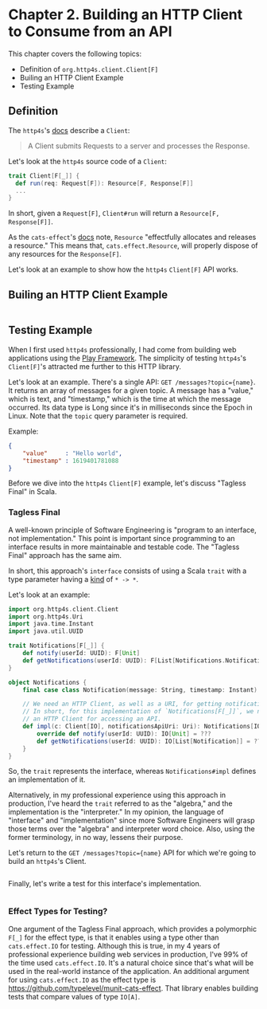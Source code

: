 # Chapter 2. Building an HTTP Client to Consume from an API

This chapter covers the following topics:
 * Definition of `org.http4s.client.Client[F]`
 * Builing an HTTP Client Example
 * Testing Example

## Definition

The `http4s`'s [docs](https://github.com/http4s/http4s/blob/v0.21.22/client/src/main/scala/org/http4s/client/Client.scala#L31) describe a
`Client`:

> A Client submits Requests to a server and processes the Response.

Let's look at the `http4s` source code of a `Client`:

```scala
trait Client[F[_]] {
  def run(req: Request[F]): Resource[F, Response[F]]
  ...
}
```

In short, given a `Request[F]`, `Client#run` will return a `Resource[F, Response[F]]`.

As the `cats-effect`'s [docs](https://typelevel.org/cats-effect/docs/2.x/datatypes/resource) note, `Resource`
"effectfully allocates and releases a resource." This means that, `cats.effect.Resource`, will properly dispose of any
resources for the `Response[F]`.

Let's look at an example to show how the `http4s` `Client[F]` API works.

## Builing an HTTP Client Example

```scala
```

## Testing Example

When I first used `http4s` professionally, I had come from building web applications using the [Play Framework](https://www.playframework.com/). The
simplicity of testing `http4s`'s `Client[F]`'s attracted me further to this HTTP library.

Let's look at an example. There's a single API: `GET /messages?topic={name}`. It returns an array of messages for a given topic.
A message has a "value," which is text, and "timestamp," which is the time at which the message occurred. Its data type is
Long since it's in milliseconds since the Epoch in Linux. Note that the `topic` query parameter is required.

Example:

```json
{
    "value"     : "Hello world",
    "timestamp" : 1619401781088
}
```

Before we dive into the `http4s` `Client[F]` example, let's discuss "Tagless Final" in Scala.

### Tagless Final

A well-known principle of Software Engineering is "program to an interface, not implementation." This point is important
since programming to an interface results in more maintainable and testable code. The "Tagless Final" approach has the same aim.

In short, this approach's `interface` consists of using a Scala `trait` with a type parameter having a [kind](https://eed3si9n.com/herding-cats/Kinds.html)
 of `* -> *`.

Let's look at an example:

```scala
import org.http4s.client.Client
import org.http4s.Uri
import java.time.Instant
import java.util.UUID

trait Notifications[F[_]] {
    def notify(userId: UUID): F[Unit]
    def getNotifications(userId: UUID): F[List[Notifications.Notification]]
}

object Notifications {
    final case class Notification(message: String, timestamp: Instant)

    // We need an HTTP Client, as well as a URI, for getting notifications.
    // In short, for this implementation of `Notifications[F[_]]`, we need
    // an HTTP Client for accessing an API.
    def impl(c: Client[IO], notificationsApiUri: Uri): Notifications[IO] = new Notifications[IO] {
        override def notify(userId: UUID): IO[Unit] = ???
        def getNotifications(userId: UUID): IO[List[Notification]] = ???
    }
}
```

So, the `trait` represents the interface, whereas `Notifications#impl` defines an implementation of it.

Alternatively, in my professional experience using this approach in production, I've heard the `trait` referred to as the
"algebra," and the implementation is the "interpreter." In my opinion, the language of "interface" and "implementation"
since more Software Engineers will grasp those terms over the "algebra" and interpreter word choice. Also, using the former
terminology, in no way, lessens their purpose.

Let's return to the `GET /messages?topic={name}` API for which we're going to build an `http4s`'s Client.

```scala

```

Finally, let's write a test for this interface's implementation.

```scala

```

### Effect Types for Testing?

One argument of the Tagless Final approach, which provides a polymorphic `F[_]` for the effect type, is that it enables
using a type other than `cats.effect.IO` for testing. Although this is true, in my 4 years of professional
experience building web services in production, I've 99% of the time used `cats.effect.IO`. It's a natural choice since
that's what will be used in the real-world instance of the application. An additional argument for using `cats.effect.IO`
as the effect type is https://github.com/typelevel/munit-cats-effect. That library enables building tests that compare
values of type `IO[A]`.